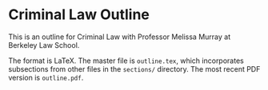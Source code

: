 Criminal Law Outline
====================

This is an outline for Criminal Law with Professor Melissa Murray at Berkeley Law School.

The format is LaTeX. The master file is `outline.tex`, which incorporates subsections from other files in the `sections/` directory. The most recent PDF version is `outline.pdf`.
